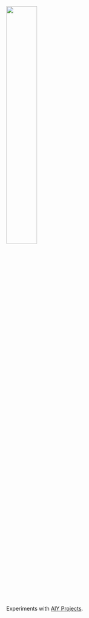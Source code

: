 <img src="https://aiyprojects.withgoogle.com/static/images/icons/aiy-circular-logo.svg" width="40%">

Experiments with [AIY Projects](https://aiyprojects.withgoogle.com).